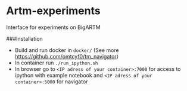 # Artm-experiments
Interface for experiments on BigARTM

###Installation
- Build and run docker in ```docker/``` (See more https://github.com/omtcyf0/tm_navigator)
- In container run ```./run_ipython.sh```
- In browser go to ```<IP adress of your container>:7000``` for access to ipython with example notebook 
and ```<IP adress of your container>:5000``` for navigator 
